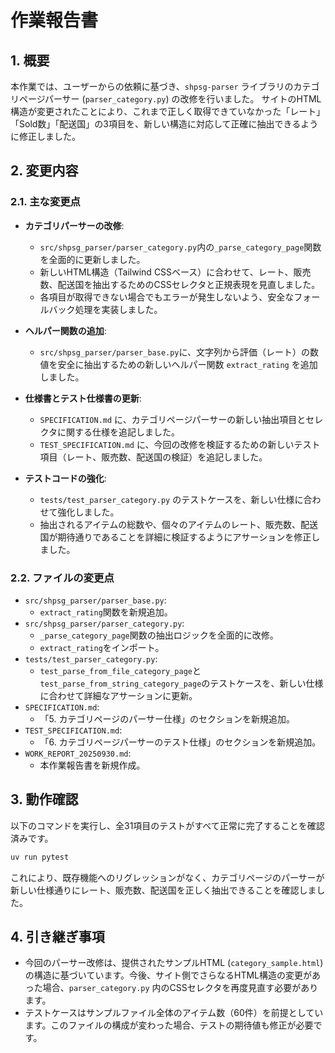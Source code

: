 # 作業報告書

## 1. 概要

本作業では、ユーザーからの依頼に基づき、`shpsg-parser` ライブラリのカテゴリページパーサー (`parser_category.py`) の改修を行いました。
サイトのHTML構造が変更されたことにより、これまで正しく取得できていなかった「レート」「Sold数」「配送国」の3項目を、新しい構造に対応して正確に抽出できるように修正しました。

## 2. 変更内容

### 2.1. 主な変更点

- **カテゴリパーサーの改修**:
    - `src/shpsg_parser/parser_category.py`内の`_parse_category_page`関数を全面的に更新しました。
    - 新しいHTML構造（Tailwind CSSベース）に合わせて、レート、販売数、配送国を抽出するためのCSSセレクタと正規表現を見直しました。
    - 各項目が取得できない場合でもエラーが発生しないよう、安全なフォールバック処理を実装しました。

- **ヘルパー関数の追加**:
    - `src/shpsg_parser/parser_base.py`に、文字列から評価（レート）の数値を安全に抽出するための新しいヘルパー関数 `extract_rating` を追加しました。

- **仕様書とテスト仕様書の更新**:
    - `SPECIFICATION.md` に、カテゴリページパーサーの新しい抽出項目とセレクタに関する仕様を追記しました。
    - `TEST_SPECIFICATION.md` に、今回の改修を検証するための新しいテスト項目（レート、販売数、配送国の検証）を追記しました。

- **テストコードの強化**:
    - `tests/test_parser_category.py` のテストケースを、新しい仕様に合わせて強化しました。
    - 抽出されるアイテムの総数や、個々のアイテムのレート、販売数、配送国が期待通りであることを詳細に検証するようにアサーションを修正しました。

### 2.2. ファイルの変更点

- `src/shpsg_parser/parser_base.py`:
    - `extract_rating`関数を新規追加。
- `src/shpsg_parser/parser_category.py`:
    - `_parse_category_page`関数の抽出ロジックを全面的に改修。
    - `extract_rating`をインポート。
- `tests/test_parser_category.py`:
    - `test_parse_from_file_category_page`と`test_parse_from_string_category_page`のテストケースを、新しい仕様に合わせて詳細なアサーションに更新。
- `SPECIFICATION.md`:
    - 「5. カテゴリページのパーサー仕様」のセクションを新規追加。
- `TEST_SPECIFICATION.md`:
    - 「6. カテゴリページパーサーのテスト仕様」のセクションを新規追加。
- `WORK_REPORT_20250930.md`:
    - 本作業報告書を新規作成。

## 3. 動作確認

以下のコマンドを実行し、全31項目のテストがすべて正常に完了することを確認済みです。

```bash
uv run pytest
```

これにより、既存機能へのリグレッションがなく、カテゴリページのパーサーが新しい仕様通りにレート、販売数、配送国を正しく抽出できることを確認しました。

## 4. 引き継ぎ事項

- 今回のパーサー改修は、提供されたサンプルHTML (`category_sample.html`) の構造に基づいています。今後、サイト側でさらなるHTML構造の変更があった場合、`parser_category.py` 内のCSSセレクタを再度見直す必要があります。
- テストケースはサンプルファイル全体のアイテム数（60件）を前提としています。このファイルの構成が変わった場合、テストの期待値も修正が必要です。